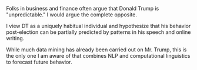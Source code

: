 Folks in business and finance often argue that Donald Trump is "unpredictable." I would argue the complete opposite. 

I view DT as a uniquely habitual individual and hypothesize that his behavior post-election can be partially predicted by patterns in his speech and online writing. 

While much data mining has already been carried out on Mr. Trump, this is the only one I am aware of that combines NLP and computational linguistics to forecast future behavior.

